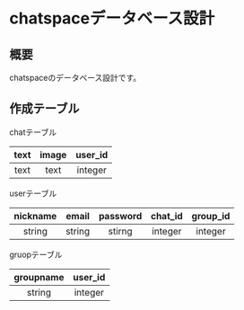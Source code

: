 # chatspaceデータベース設計  

## 概要  
chatspaceのデータベース設計です。  

## 作成テーブル  

chatテーブル  

|text|image|user_id|
|:--:|:--:|:--:|
|text|text|integer|  
  
userテーブル  
  
|nickname|email|password|chat_id|group_id|
|:--:|:--:|:--:|:--:|:--:|
|string|string|stirng|integer|integer|  

gruopテーブル  
  
|groupname|user_id|
|:--:|:--:|
|string|integer|